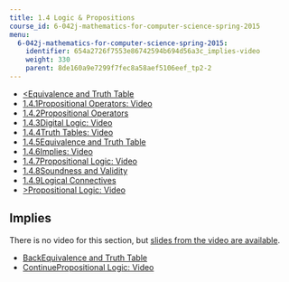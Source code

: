 ```yaml
---
title: 1.4 Logic & Propositions
course_id: 6-042j-mathematics-for-computer-science-spring-2015
menu:
  6-042j-mathematics-for-computer-science-spring-2015:
    identifier: 654a2726f7553e86742594b694d56a3c_implies-video
    weight: 330
    parent: 8de160a9e7299f7fec8a58aef5106eef_tp2-2
---
```

*   [<Equivalence and Truth Table](/courses/electrical-engineering-and-computer-science/6-042j-mathematics-for-computer-science-spring-2015/proofs/tp2-2/vertical-b8b2711c0ce8)
*   [1.4.1Propositional Operators: Video](/courses/electrical-engineering-and-computer-science/6-042j-mathematics-for-computer-science-spring-2015/proofs/tp2-2)
*   [1.4.2Propositional Operators](/courses/electrical-engineering-and-computer-science/6-042j-mathematics-for-computer-science-spring-2015/proofs/tp2-2/vertical-e6ef70d76365)
*   [1.4.3Digital Logic: Video](/courses/electrical-engineering-and-computer-science/6-042j-mathematics-for-computer-science-spring-2015/proofs/tp2-2/digital-logic-video)
*   [1.4.4Truth Tables: Video](/courses/electrical-engineering-and-computer-science/6-042j-mathematics-for-computer-science-spring-2015/proofs/tp2-2/truth-tables-video)
*   [1.4.5Equivalence and Truth Table](/courses/electrical-engineering-and-computer-science/6-042j-mathematics-for-computer-science-spring-2015/proofs/tp2-2/vertical-b8b2711c0ce8)
*   [1.4.6Implies: Video](/courses/electrical-engineering-and-computer-science/6-042j-mathematics-for-computer-science-spring-2015/proofs/tp2-2/implies-video)
*   [1.4.7Propositional Logic: Video](/courses/electrical-engineering-and-computer-science/6-042j-mathematics-for-computer-science-spring-2015/proofs/tp2-2/propositional-logic-video)
*   [1.4.8Soundness and Validity](/courses/electrical-engineering-and-computer-science/6-042j-mathematics-for-computer-science-spring-2015/proofs/tp2-2/vertical-ed6030bda119)
*   [1.4.9Logical Connectives](/courses/electrical-engineering-and-computer-science/6-042j-mathematics-for-computer-science-spring-2015/proofs/tp2-2/vertical-a28e46f96fa1)
*   [\>Propositional Logic: Video](/courses/electrical-engineering-and-computer-science/6-042j-mathematics-for-computer-science-spring-2015/proofs/tp2-2/propositional-logic-video)

Implies
-------

There is no video for this section, but [slides from the video are available](https://open-learning-course-data.s3.amazonaws.com/6-042j-mathematics-for-computer-science-spring-2015/6b4b295b00280e95f91b359b3449920b_MIT6_042JS16_Implies.pdf).

*   [BackEquivalence and Truth Table](/courses/electrical-engineering-and-computer-science/6-042j-mathematics-for-computer-science-spring-2015/proofs/tp2-2/vertical-b8b2711c0ce8)
*   [ContinuePropositional Logic: Video](/courses/electrical-engineering-and-computer-science/6-042j-mathematics-for-computer-science-spring-2015/proofs/tp2-2/propositional-logic-video)